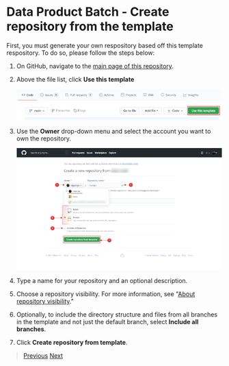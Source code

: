 # Data Product Batch - Create repository from the template

First, you must generate your own respository based off this template respository. To do so, please follow the steps below:

1. On GitHub, navigate to the [main page of this repository](https://github.com/Azure/data-management-zone).
1. Above the file list, click **Use this template**

    ![GitHub Template repository](/docs/images/UseThisTemplateGH.png)

1. Use the **Owner** drop-down menu and select the account you want to own the repository.

    ![Create Repository from Template](/docs/images/CreateRepoGH.png)

1. Type a name for your repository and an optional description.
1. Choose a repository visibility. For more information, see "[About repository visibility](https://docs.github.com/en/github/creating-cloning-and-archiving-repositories/about-repository-visibility)."
1. Optionally, to include the directory structure and files from all branches in the template and not just the default branch, select **Include all branches**.
1. Click **Create repository from template**.

>[Previous](/docs/EnterpriseScaleAnalytics-Prerequisites.md)
>[Next](/docs/EnterpriseScaleAnalytics-ServicePrincipal.md)
